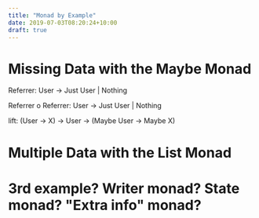 ```yaml
---
title: "Monad by Example"
date: 2019-07-03T08:20:24+10:00
draft: true
---
```


# Missing Data with the Maybe Monad

Referrer: User -> Just User | Nothing

Referrer o Referrer: User -> Just User | Nothing

lift: (User -> X) -> User -> (Maybe User -> Maybe X)

# Multiple Data with the List Monad

# 3rd example? Writer monad? State monad? "Extra info" monad?
